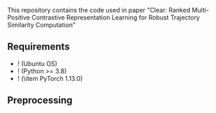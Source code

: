This repository contains the code used in paper "Clear: Ranked Multi-Positive Contrastive Representation Learning for Robust Trajectory Similarity Computation"
## Requirements
- ! (Ubuntu OS)
- ! (Python >= 3.8)
- ! (\item PyTorch 1.13.0)

 ## Preprocessing
 
 

